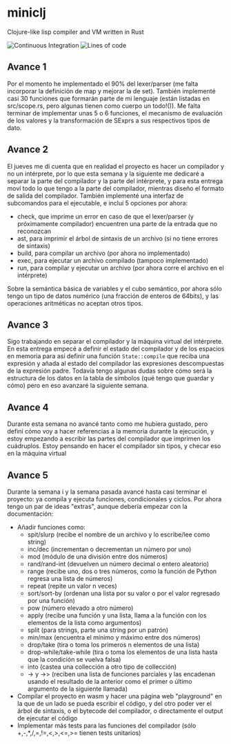 # miniclj

Clojure-like lisp compiler and VM written in Rust

![Continuous Integration](https://github.com/MarioJim/miniclj/workflows/Continuous%20Integration/badge.svg)
![Lines of code](https://tokei.rs/b1/github/MarioJim/miniclj?category=code)

## Avance 1

Por el momento he implementado el 90% del lexer/parser (me falta incorporar la definición de map y mejorar la de set).
También implementé casi 30 funciones que formarán parte de mi lenguaje (están listadas en src/scope.rs, pero algunas tienen como cuerpo un todo!()).
Me falta terminar de implementar unas 5 o 6 funciones, el mecanismo de evaluación de los valores y la transformación de SExprs a sus respectivos tipos de dato.

## Avance 2

El jueves me dí cuenta que en realidad el proyecto es hacer un compilador y no un intérprete, por lo que esta semana y la siguiente me dedicaré a separar la parte del compilador y la parte del intérprete, y para esta entrega moví todo lo que tengo a la parte del compilador, mientras diseño el formato de salida del compilador.
También implementé una interfaz de subcomandos para el ejecutable, e incluí 5 opciones por ahora:

- check, que imprime un error en caso de que el lexer/parser (y próximamente compilador) encuentren una parte de la entrada que no reconozcan
- ast, para imprimir el árbol de sintaxis de un archivo (si no tiene errores de sintaxis)
- build, para compilar un archivo (por ahora no implementado)
- exec, para ejecutar un archivo compilado (tampoco implementado)
- run, para compilar y ejecutar un archivo (por ahora corre el archivo en el intérprete)

Sobre la semántica básica de variables y el cubo semántico, por ahora sólo tengo un tipo de datos numérico (una fracción de enteros de 64bits), y las operaciones aritméticas no aceptan otros tipos.

## Avance 3

Sigo trabajando en separar el compilador y la máquina virtual del intérprete. En esta entrega empecé a definir el estado del compilador y de los espacios en memoria para así definir una función `State::compile` que reciba una expresión y añada al estado del compilador las expresiones descompuestas de la expresión padre.
Todavía tengo algunas dudas sobre cómo será la estructura de los datos en la tabla de símbolos (qué tengo que guardar y cómo) pero en eso avanzaré la siguiente semana.

## Avance 4

Durante esta semana no avancé tanto como me hubiera gustado, pero definí cómo voy a hacer referencias a la memoria durante la ejecución, y estoy empezando a escribir las partes del compilador que imprimen los cuádruplos. Estoy pensando en hacer el compilador sin tipos, y checar eso en la máquina virtual

## Avance 5

Durante la semana i y la semana pasada avancé hasta casi terminar el proyecto: ya compila y ejecuta funciones, condicionales y ciclos. Por ahora tengo un par de ideas "extras", aunque debería empezar con la documentación:

- Añadir funciones como:
  - spit/slurp (recibe el nombre de un archivo y lo escribe/lee como string)
  - inc/dec (incrementan o decrementan un número por uno)
  - mod (módulo de una división entre dos números)
  - rand/rand-int (devuelven un número decimal o entero aleatorio)
  - range (recibe uno, dos o tres números, como la función de Python regresa una lista de números)
  - repeat (repite un valor n veces)
  - sort/sort-by (ordenan una lista por su valor o por el valor regresado por una función)
  - pow (número elevado a otro número)
  - apply (recibe una función y una lista, llama a la función con los elementos de la lista como argumentos)
  - split (para strings, parte una string por un patrón)
  - min/max (encuentra el mínimo y máximo entre dos números)
  - drop/take (tira o toma los primeros n elementos de una lista)
  - drop-while/take-while (tira o toma los elementos de una lista hasta que la condición se vuelva falsa)
  - into (castea una collección a otro tipo de collección)
  - -> y ->> (reciben una lista de funciones parciales y las encadenan usando el resultado de la anterior como el primer o último argumento de la siguiente llamada)
- Compilar el proyecto en wasm y hacer una página web "playground" en la que de un lado se pueda escribir el código, y del otro poder ver el árbol de sintaxis, o el bytecode del compilador, o directamente el output de ejecutar el código
- Implementar más tests para las funciones del compilador (sólo +,-,\*,/,=,!=,<,>,<=,>= tienen tests unitarios)
